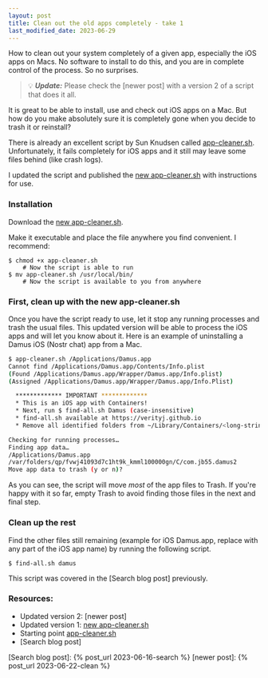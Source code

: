 ```yaml
---
layout: post
title: Clean out the old apps completely - take 1
last_modified_date: 2023-06-29
---
```


How to clean out your system completely of a given app, especially the iOS apps on Macs. No software to install to do this, and you are in complete control of the process. So no surprises.

> :bulb: ***Update:*** Please check the [newer post] with a version 2 of a script that does it all.

It is great to be able to install, use and check out iOS apps on a Mac. But how do you make absolutely sure it is completely gone when you decide to trash it or reinstall?

There is already an excellent script by Sun Knudsen called [app-cleaner.sh]. Unfortunately, it fails completely for iOS apps and it still may leave some files behind (like crash logs).

I updated the script and published the [new app-cleaner.sh] with instructions for use.

### Installation

Download the [new app-cleaner.sh].

Make it executable and place the file anywhere you find convenient. I recommend:

```
$ chmod +x app-cleaner.sh
    # Now the script is able to run
$ mv app-cleaner.sh /usr/local/bin/
    # Now the script is available to you from anywhere
```

### First, clean up with the new app-cleaner.sh

Once you have the script ready to use, let it stop any running processes and trash the usual files. This updated version will be able to process the iOS apps and will let you know about it. Here is an example of uninstalling a Damus iOS (Nostr chat) app from a Mac.

```sh
$ app-cleaner.sh /Applications/Damus.app
Cannot find /Applications/Damus.app/Contents/Info.plist
(Found /Applications/Damus.app/Wrapper/Damus.app/Info.plist)
(Assigned /Applications/Damus.app/Wrapper/Damus.app/Info.Plist)

  ************* IMPORTANT *************
  * This is an iOS app with Containers!
  * Next, run $ find-all.sh Damus (case-insensitive)
  * find-all.sh available at https://verityj.github.io
  * Remove all identified folders from ~/Library/Containers/<long-string>

Checking for running processes…
Finding app data…
/Applications/Damus.app
/var/folders/qp/fvwj41093d7c1ht9k_kmml100000gn/C/com.jb55.damus2
Move app data to trash (y or n)?
```

As you can see, the script will move _most_ of the app files to Trash. If you're happy with it so far, empty Trash to avoid finding those files in the next and final step.

### Clean up the rest

Find the other files still remaining (example for iOS Damus.app, replace with any part of the iOS app name) by running the following script.

```
$ find-all.sh damus
```

This script was covered in the [Search blog post] previously.

### Resources:

- Updated version 2: [newer post]
- Updated version 1: [new app-cleaner.sh]
- Starting point [app-cleaner.sh]
- [Search blog post]

[app-cleaner.sh]: https://github.com/sunknudsen/privacy-guides/tree/d6b7f836a0595efaf9716703b597138ce34e3b28/how-to-clean-uninstall-macos-apps-using-appcleaner-open-source-alternative
[new app-cleaner.sh]: https://github.com/verityj/newer-app-cleaner/blob/000524534e6a0befc6f8e4f48674c8164c4d9302/app-cleaner.sh
[Search blog post]: {% post_url 2023-06-16-search %}
[newer post]: {% post_url 2023-06-22-clean %}
